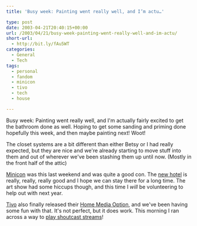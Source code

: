```yaml
---
title: 'Busy week: Painting went really well, and I’m actu…'

type: post
date: 2003-04-21T20:40:15+00:00
url: /2003/04/21/busy-week-painting-went-really-well-and-im-actu/
short-url:
  - http://bit.ly/fAu5WT
categories:
  - General
  - Tech
tags:
  - personal
  - fandom
  - minicon
  - tivo
  - tech
  - house

---
```

Busy week: Painting went really well, and I'm actually fairly excited to get the bathroom done as well. Hoping to get some sanding and priming done hopefully this week, and then maybe painting next! Woot!

The closet systems are a bit different than either Betsy or I had really expected, but they are nice and we're already starting to move stuff into them and out of wherever we've been stashing them up until now. (Mostly in the front half of the attic)

<a href="http://www.mnstf.org/minicon/">Minicon</a> was this last weekend and was quite a good con. The <a href="http://www2.millenniumhotels.com/millcop/hotel/hotel_description?hotelId=114">new hotel</a> is really, really, really good and I hope we can stay there for a long time. The art show had some hiccups though, and this time I _will_ be volunteering to help out with next year.

<a href="http://www.tivo.com">Tivo</a> also finally released their <a href="http://www.tivo.com/4.9.asp">Home Media Option</a>, and we've been having some fun with that. It's not perfect, but it does work. This morning I ran across a way to <a href="http://www.kahunaburger.com/blog/archives/000054.html#000054">play shoutcast streams</a>!